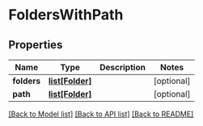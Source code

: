 # FoldersWithPath

## Properties
Name | Type | Description | Notes
------------ | ------------- | ------------- | -------------
**folders** | [**list[Folder]**](Folder.md) |  | [optional] 
**path** | [**list[Folder]**](Folder.md) |  | [optional] 

[[Back to Model list]](../README.md#documentation-for-models) [[Back to API list]](../README.md#documentation-for-api-endpoints) [[Back to README]](../README.md)


